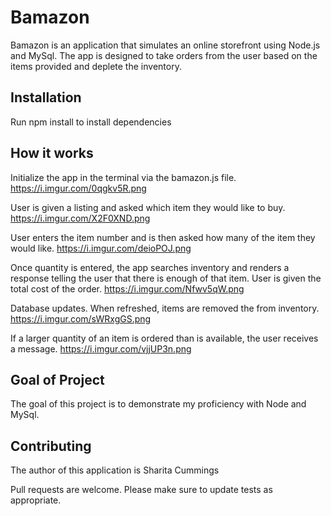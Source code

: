 # Bamazon
Bamazon is an application that simulates an online storefront using Node.js and MySql.  The app is designed to take orders from the user based on the items provided and deplete the inventory.

## Installation
Run npm install to install dependencies

## How it works
Initialize the app in the terminal via the bamazon.js file.
https://i.imgur.com/0qgkv5R.png

User is given a listing and asked which item they would like to buy.
https://i.imgur.com/X2F0XND.png

User enters the item number and is then asked how many of the item they would like.
https://i.imgur.com/deioPOJ.png

Once quantity is entered, the app searches inventory and renders a response telling the user that there is enough of that item.  User is given the total cost of the order.
https://i.imgur.com/Nfwv5qW.png

Database updates. When refreshed, items are removed the from inventory.
https://i.imgur.com/sWRxgGS.png

If a larger quantity of an item is ordered than is available, the user receives a message.
https://i.imgur.com/vjjUP3n.png

## Goal of Project
The goal of this project is to demonstrate my proficiency with Node and MySql.

## Contributing
The author of this application is Sharita Cummings

Pull requests are welcome.  Please make sure to update tests as appropriate.

